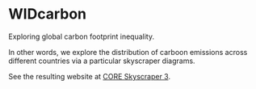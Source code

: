 # WIDcarbon
Exploring global carbon footprint inequality.

In other words, we explore the distribution of carboon emissions across different countries via a particular skyscraper diagrams.

See the resulting website at [CORE Skyscraper 3](https://tzvetanmoev.github.io/core-skyscraper-3-carbon/).
